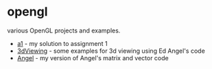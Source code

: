 opengl
======

various OpenGL projects and examples.

* [a1](a1/) - my solution to assignment 1
* [3dViewing](3dViewing/) - some examples for 3d viewing using Ed Angel's code
* [Angel](Angel/) - my version of Angel's matrix and vector code
